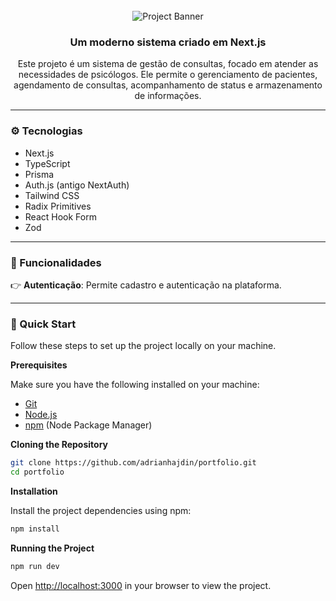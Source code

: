 <div align="center">
  <br />
    <img src="https://github.com/srdmatheus/sistema-para-psicologos/assets/61157687/84d8dcf2-542e-4543-abd3-a6a2b59d5d4d" alt="Project Banner">
  <br />

 

  <h3 align="center">Um moderno sistema criado em Next.js</h3>

   <div align="center">
     Este projeto é um sistema de gestão de consultas, focado em atender as necessidades de psicólogos. Ele permite o gerenciamento de pacientes, agendamento de consultas, acompanhamento de status e armazenamento de informações.
    </div>
</div>

<hr />

<!-- ### 📋 <a name="table">Sumário</a> -->

<!--1. 🤖 [Introdução](#introduction) -->
<!--2. ⚙️ [Tecnologias](#tech-stack) -->
<!--3. 🔋 [Funcionalidades](#features) -->
<!--4. 🤸 [Quick Start](#quick-start) -->

<!--## <a name="introduction">🤖 Introdução</a> -->

### <a name="tech-stack">⚙️ Tecnologias</a>

- Next.js
- TypeScript
- Prisma
- Auth.js (antigo NextAuth)
- Tailwind CSS
- Radix Primitives
- React Hook Form
- Zod

<hr />

### <a name="features">🔋 Funcionalidades</a>

👉 **Autenticação**: Permite cadastro e autenticação na plataforma.

<hr />

### <a name="quick-start">🤸 Quick Start</a>

Follow these steps to set up the project locally on your machine.

**Prerequisites**

Make sure you have the following installed on your machine:

- [Git](https://git-scm.com/)
- [Node.js](https://nodejs.org/en)
- [npm](https://www.npmjs.com/) (Node Package Manager)

**Cloning the Repository**

```bash
git clone https://github.com/adrianhajdin/portfolio.git
cd portfolio
```

**Installation**

Install the project dependencies using npm:

```bash
npm install
```

**Running the Project**

```bash
npm run dev
```

Open [http://localhost:3000](http://localhost:3000) in your browser to view the project.

